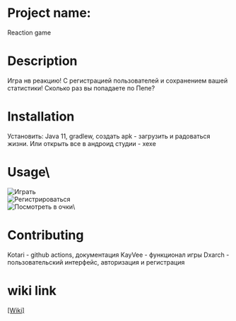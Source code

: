 ﻿# Project name:
 Reaction game
 # Description
 Игра нв реакцию! С регистрацией пользователей и сохранением вашей статистики! Сколько раз вы попадаете по Пепе?
 # Installation
 Установить: Java 11, gradlew, создать apk - загрузить и радоваться жизни. Или открыть все в андроид студии - хехе
 # Usage\
![Играть](https://user-images.githubusercontent.com/74289570/207289336-4a90afc1-3953-4274-b880-424ec5f9885c.jpg)\
![Регистрироваться](https://user-images.githubusercontent.com/74289570/207289346-6fbf9151-e587-4af0-bee2-e6fdce4cbbf5.jpg)\
![Посмотреть в очки](https://user-images.githubusercontent.com/74289570/207289349-a94f1726-85b7-4c30-ab2a-ea881ea89be5.jpg)\
 # Contributing
Kotari - github actions, документация
KayVee - функционал игры
Dxarch - пользовательский интерфейс, авторизация и регистрация
# wiki link
[[Wiki]](https://github.com/pmvs2022/labrabota11-gr13b-meme-makers.wiki.git)


